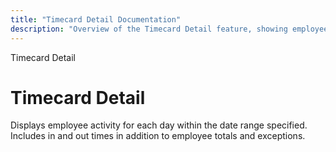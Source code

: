 ```yaml
---
title: "Timecard Detail Documentation"
description: "Overview of the Timecard Detail feature, showing employee activity, in/out times, totals, and exceptions within a specified date range."
---
```


Timecard Detail

# Timecard Detail

Displays employee activity for each day within the date range specified. Includes in and out times in addition to employee totals and exceptions.
